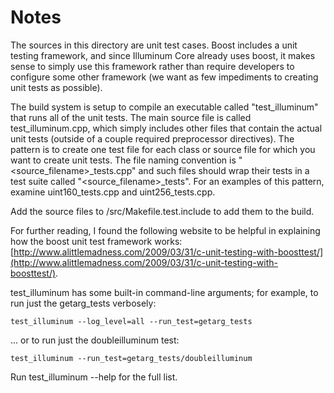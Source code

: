 # Notes
The sources in this directory are unit test cases.  Boost includes a
unit testing framework, and since Illuminum Core already uses boost, it makes
sense to simply use this framework rather than require developers to
configure some other framework (we want as few impediments to creating
unit tests as possible).

The build system is setup to compile an executable called "test_illuminum"
that runs all of the unit tests.  The main source file is called
test_illuminum.cpp, which simply includes other files that contain the
actual unit tests (outside of a couple required preprocessor
directives).  The pattern is to create one test file for each class or
source file for which you want to create unit tests.  The file naming
convention is "<source_filename>_tests.cpp" and such files should wrap
their tests in a test suite called "<source_filename>_tests".  For an
examples of this pattern, examine uint160_tests.cpp and
uint256_tests.cpp.

Add the source files to /src/Makefile.test.include to add them to the build.

For further reading, I found the following website to be helpful in
explaining how the boost unit test framework works:
[http://www.alittlemadness.com/2009/03/31/c-unit-testing-with-boosttest/](http://www.alittlemadness.com/2009/03/31/c-unit-testing-with-boosttest/).

test_illuminum has some built-in command-line arguments; for
example, to run just the getarg_tests verbosely:

    test_illuminum --log_level=all --run_test=getarg_tests

... or to run just the doubleilluminum test:

    test_illuminum --run_test=getarg_tests/doubleilluminum

Run  test_illuminum --help   for the full list.

